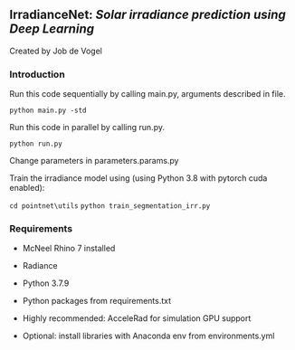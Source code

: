 ## IrradianceNet: *Solar irradiance prediction using Deep Learning*
Created by Job de Vogel

### Introduction
Run this code sequentially by calling main.py, arguments described in file.

`python main.py -std`

Run this code in parallel by calling run.py.

`python run.py`

Change parameters in parameters.params.py

Train the irradiance model using (using Python 3.8 with pytorch cuda enabled):

`cd pointnet\utils`
`python train_segmentation_irr.py`

### Requirements
* McNeel Rhino 7 installed
* Radiance
* Python 3.7.9
* Python packages from requirements.txt

* Highly recommended: AcceleRad for simulation GPU support
* Optional: install libraries with Anaconda env from environments.yml